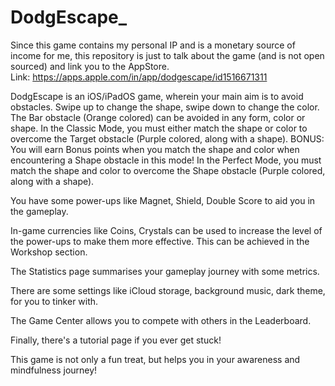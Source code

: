 # DodgEscape_

Since this game contains my personal IP and is a monetary source of income for me, this repository is just to talk about the game (and is not open sourced) and link you to the AppStore.
<br>Link: https://apps.apple.com/in/app/dodgescape/id1516671311

DodgEscape is an iOS/iPadOS game, wherein your main aim is to avoid obstacles. Swipe up to change the shape, swipe down to change the color. The Bar obstacle (Orange colored) can be avoided in any form, color or shape.
In the Classic Mode, you must either match the shape or color to overcome the Target obstacle (Purple colored, along with a shape). BONUS: You will earn Bonus points when you match the shape and color when encountering a Shape obstacle in this mode!
In the Perfect Mode, you must match the shape and color to overcome the Shape obstacle (Purple colored, along with a shape).

You have some power-ups like Magnet, Shield, Double Score to aid you in the gameplay.

In-game currencies like Coins, Crystals can be used to increase the level of the power-ups to make them more effective. This can be achieved in the Workshop section.

The Statistics page summarises your gameplay journey with some metrics.

There are some settings like iCloud storage, background music, dark theme, for you to tinker with.

The Game Center allows you to compete with others in the Leaderboard.

Finally, there's a tutorial page if you ever get stuck!

This game is not only a fun treat, but helps you in your awareness and mindfulness journey!
